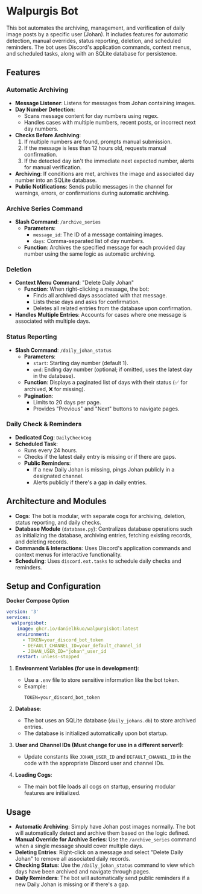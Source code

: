 # Walpurgis Bot

This bot automates the archiving, management, and verification of daily image posts by a specific user (Johan). It includes features for automatic detection, manual overrides, status reporting, deletion, and scheduled reminders. The bot uses Discord's application commands, context menus, and scheduled tasks, along with an SQLite database for persistence.

## Features

### Automatic Archiving
- **Message Listener**: Listens for messages from Johan containing images.
- **Day Number Detection**: 
  - Scans message content for day numbers using regex.
  - Handles cases with multiple numbers, recent posts, or incorrect next day numbers.
- **Checks Before Archiving**:
  1. If multiple numbers are found, prompts manual submission.
  2. If the message is less than 12 hours old, requests manual confirmation.
  3. If the detected day isn't the immediate next expected number, alerts for manual verification.
- **Archiving**: If conditions are met, archives the image and associated day number into an SQLite database.
- **Public Notifications**: Sends public messages in the channel for warnings, errors, or confirmations during automatic archiving.

### Archive Series Command
- **Slash Command**: `/archive_series`
  - **Parameters**:
    - `message_id`: The ID of a message containing images.
    - `days`: Comma-separated list of day numbers.
  - **Function**: Archives the specified message for each provided day number using the same logic as automatic archiving.

### Deletion
- **Context Menu Command**: "Delete Daily Johan"
  - **Function**: When right-clicking a message, the bot:
    - Finds all archived days associated with that message.
    - Lists these days and asks for confirmation.
    - Deletes all related entries from the database upon confirmation.
- **Handles Multiple Entries**: Accounts for cases where one message is associated with multiple days.

### Status Reporting
- **Slash Command**: `/daily_johan_status`
  - **Parameters**:
    - `start`: Starting day number (default 1).
    - `end`: Ending day number (optional; if omitted, uses the latest day in the database).
  - **Function**: Displays a paginated list of days with their status (✅ for archived, ❌ for missing).
  - **Pagination**: 
    - Limits to 20 days per page.
    - Provides "Previous" and "Next" buttons to navigate pages.

### Daily Check & Reminders
- **Dedicated Cog**: `DailyCheckCog`
- **Scheduled Task**:
  - Runs every 24 hours.
  - Checks if the latest daily entry is missing or if there are gaps.
  - **Public Reminders**:
    - If a new Daily Johan is missing, pings Johan publicly in a designated channel.
    - Alerts publicly if there's a gap in daily entries.

## Architecture and Modules

- **Cogs**: The bot is modular, with separate cogs for archiving, deletion, status reporting, and daily checks.
- **Database Module** (`database.py`): Centralizes database operations such as initializing the database, archiving entries, fetching existing records, and deleting records.
- **Commands & Interactions**: Uses Discord's application commands and context menus for interactive functionality.
- **Scheduling**: Uses `discord.ext.tasks` to schedule daily checks and reminders.

## Setup and Configuration

**Docker Compose Option**
```yaml
version: '3'
services:
  walpurgisbot:
    image: ghcr.io/danielhkuo/walpurgisbot:latest
    environment:
      - TOKEN=your_discord_bot_token
      - DEFAULT_CHANNEL_ID=your_default_channel_id
      - JOHAN_USER_ID="johan"_user_id
    restart: unless-stopped
```


1. **Environment Variables (for use in development)**:
   - Use a `.env` file to store sensitive information like the bot token.
   - Example:
     ```
     TOKEN=your_discord_bot_token
     ```
2. **Database**:
   - The bot uses an SQLite database (`daily_johans.db`) to store archived entries.
   - The database is initialized automatically upon bot startup.

3. **User and Channel IDs (Must change for use in a different server!)**:
   - Update constants like `JOHAN_USER_ID` and `DEFAULT_CHANNEL_ID` in the code with the appropriate Discord user and channel IDs.

4. **Loading Cogs**:
   - The main bot file loads all cogs on startup, ensuring modular features are initialized.

## Usage

- **Automatic Archiving**: Simply have Johan post images normally. The bot will automatically detect and archive them based on the logic defined.
- **Manual Override for Archive Series**: Use the `/archive_series` command when a single message should cover multiple days.
- **Deleting Entries**: Right-click on a message and select "Delete Daily Johan" to remove all associated daily records.
- **Checking Status**: Use the `/daily_johan_status` command to view which days have been archived and navigate through pages.
- **Daily Reminders**: The bot will automatically send public reminders if a new Daily Johan is missing or if there's a gap.
